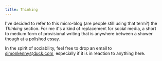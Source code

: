 ```yaml
---
title: Thinking
---
```


I've decided to refer to this micro-blog (are people still using that term?) the _Thinking_ section. For me it's a kind of replacement for social media, a short to medium form of provisional writing that is anywhere between a shower though at a polished essay.

In the spirit of sociability, feel free to drop an email to [simonkenny@duck.com](mailto:simonkenny@duck.com), especially if it is in reaction to anything here.
